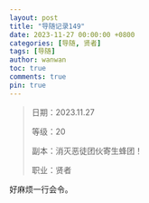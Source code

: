 ```yaml
---
layout: post
title: "导随记录149"
date: 2023-11-27 00:00:00 +0800
categories: [导随, 贤者]
tags: [导随]
author: wanwan
toc: true
comments: true
pin: true
---
```

> 日期：2023.11.27
>
> 等级：20
>
> 副本：消灭恶徒团伙寄生蜂团！
>
> 职业：贤者

好麻烦一行会令。